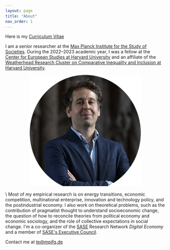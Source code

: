 ```yaml
---
layout: page
title: "About"
nav_order: 1
---
```




Here is my [Curriculum Vitae](/about/about_files/vita.pdf)

I am a senior researcher at the [Max Planck Institute for the Study of Societies](https://www.mpifg.de). During the 2022–2023 academic year, I was a fellow at the [Center for European Studies at Harvard University](https://ces.fas.harvard.edu) and an affiliate of the [Weatherhead Research Cluster on Comparative Inequality and Inclusion at Harvard University](https://inequality.wcfia.harvard.edu/people/timur-ergen). 

<div style="text-align: center;">
<img src="/about/about_files/tergen.webp" class="img-circle" id="responsive-image" style="width:350px;height:350px;" object-fit= cover object-position= center> 
</div>

\\
Most of my empirical research is on energy transitions, economic competition, multinational enterprise, innovation and technology policy, and the postindustrial economy. I also work on theoretical problems, such as the contribution of pragmatist thought to understand socioeconomic change, the question of how to reconcile theories from political economy and economic sociology, and the role of collective expectations in social change. I'm a co-organizer of the [SASE](https://sase.org) Research Network *Digital Economy* and a member of [SASE's Executive Council](https://sase.org/about/leadership/).


Contact me at [te@mpifg.de](mailto:te@mpifg.de)



